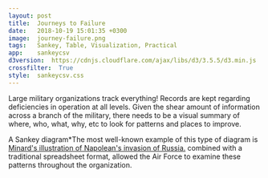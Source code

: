 ```yaml
---
layout: post
title:  Journeys to Failure
date:   2018-10-19 15:01:35 +0300
image:  journey-failure.png
tags:   Sankey, Table, Visualization, Practical
app:    sankeycsv
d3version:  https://cdnjs.cloudflare.com/ajax/libs/d3/3.5.5/d3.min.js
crossfilter:  True
style:  sankeycsv.css
---
```


Large military organizations track everything! Records are kept regarding deficiencies in operation at all levels. Given the shear amount of information across a branch of the military, there needs to be a visual summary of where, who, what, why, etc to look for patterns and places to improve.
          
A Sankey diagram<span class='tooltip'>*<span class="tooltiptext">The most well-known example of this type of diagram is
<a href = "https://en.wikipedia.org/wiki/Sankey_diagram#/media/File:Minard.png">Minard's illustration of Napolean's invasion of Russia.</a> </span></span> combined with a traditional spreadsheet format, allowed the Air Force to examine these patterns throughout the organization.
